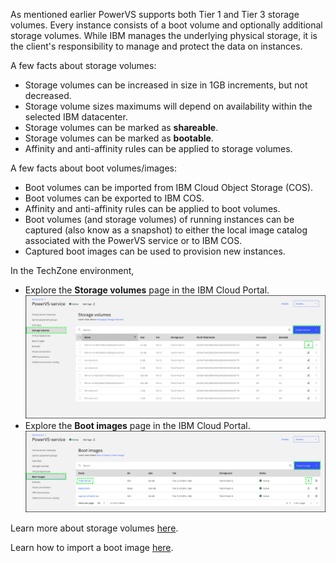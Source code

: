 As mentioned earlier PowerVS supports both Tier 1 and Tier 3 storage volumes. Every instance consists of a boot volume and optionally additional storage volumes. While IBM manages the underlying physical storage, it is the client's responsibility to manage and protect the data on instances.

A few facts about storage volumes:
- Storage volumes can be increased in size in 1GB increments, but not decreased.
- Storage volume sizes maximums will depend on availability within the selected IBM datacenter.
- Storage volumes can be marked as **shareable**.
- Storage volumes can be marked as **bootable**.
- Affinity and anti-affinity rules can be applied to storage volumes.

A few facts about boot volumes/images:
- Boot volumes can be imported from IBM Cloud Object Storage (COS).
- Boot volumes can be exported to IBM COS.
- Affinity and anti-affinity rules can be applied to boot volumes.
- Boot volumes (and storage volumes) of running instances can be captured (also know as a snapshot) to either the local image catalog associated with the PowerVS service or to IBM COS.
- Captured boot images can be used to provision new instances.

In the TechZone environment,
- Explore the **Storage volumes** page in the IBM Cloud Portal.
  ![](_attachments/StorageVolumes.png)
- Explore the **Boot images** page in the IBM Cloud Portal.
  ![](_attachments/BootImages.png)

Learn more about storage volumes <a href="https://cloud.ibm.com/docs/power-iaas?topic=power-iaas-modifying-server#modifying-volume-network" target="_blank">here</a>.

Learn how to import a boot image <a href="https://cloud.ibm.com/docs/power-iaas?topic=power-iaas-importing-boot-image" target="_blank">here</a>.
